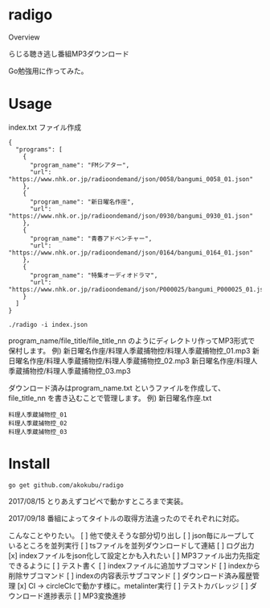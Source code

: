 radigo
====

Overview

らじる聴き逃し番組MP3ダウンロード

Go勉強用に作ってみた。

# Usage
index.txt ファイル作成

```
{
  "programs": [
    {
      "program_name": "FMシアター",
      "url": "https://www.nhk.or.jp/radioondemand/json/0058/bangumi_0058_01.json"
    },
    {
      "program_name": "新日曜名作座",
      "url": "https://www.nhk.or.jp/radioondemand/json/0930/bangumi_0930_01.json"
    },
    {
      "program_name": "青春アドベンチャー",
      "url": "https://www.nhk.or.jp/radioondemand/json/0164/bangumi_0164_01.json"
    },
    {
      "program_name": "特集オーディオドラマ",
      "url": "https://www.nhk.or.jp/radioondemand/json/P000025/bangumi_P000025_01.json"
    }
  ]
}
```

```
./radigo -i index.json
```

program_name/file_title/file_title_nn のようにディレクトリ作ってMP3形式で保村します。
例)
新日曜名作座/料理人季蔵捕物控/料理人季蔵捕物控_01.mp3
新日曜名作座/料理人季蔵捕物控/料理人季蔵捕物控_02.mp3
新日曜名作座/料理人季蔵捕物控/料理人季蔵捕物控_03.mp3

ダウンロード済みはprogram_name.txt というファイルを作成して、file_title_nn を書き込むことで管理します。
例)
新日曜名作座.txt

```
料理人季蔵捕物控_01
料理人季蔵捕物控_02
料理人季蔵捕物控_03
```

# Install

```
go get github.com/akokubu/radigo
```

2017/08/15
とりあえずコピペで動かすところまで実装。

2017/09/18
番組によってタイトルの取得方法違ったのでそれぞれに対応。

こんなことやりたい。
[ ] 他で使えそうな部分切り出し
[ ] json毎にループしているところを並列実行
[ ] tsファイルを並列ダウンロードして連結
[ ] ログ出力
[x] indexファイルをjson化して設定とかも入れたい
[ ] MP3ファイル出力先指定できるように
[ ] テスト書く
[ ] indexファイルに追加サブコマンド
[ ] indexから削除サブコマンド
[ ] indexの内容表示サブコマンド
[ ] ダウンロード済み履歴管理
[x] CI -> circleCIcで動かす様に。metalinter実行
[ ] テストカバレッジ
[ ] ダウンロード進捗表示
[ ] MP3変換進捗


